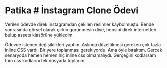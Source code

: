 # Patika # İnstagram Clone Ödevi

Verilen ödevde direk instagramdan çekilen resimler kaybolmuştu. Bende sonrasında görsel olarak çirkin görünmesin diye, hepsini direk internetten bulup assets klasörüne yükledim. 

Ödevde istenen değişiklikleri yaptım. Aslında düzeltilmesi gereken çok fazla inline CSS vardı. Bir yere toplanması gerekiyordu. Ama öyle bıraktım. Gerçek senaryoda hemen hemen hiç inline css olmamalıydı. Gerçeğini kodlarsam tüm css kodlarını tek dosyada toplarım.